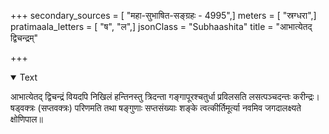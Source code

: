 +++
secondary_sources = [ "महा-सुभाषित-सङ्ग्रहः - 4995",]
meters = [ "स्रग्धरा",]
pratimaala_letters = [ "ष", "ल",]
jsonClass = "Subhaashita"
title = "आभात्येतद् द्विचन्द्रम्"

+++

<details open><summary>Text</summary>

आभात्येतद् द्विचन्द्रं वियदपि निखिलं हन्तिनस्तु त्रिदन्ता गङ्गापूरश्चतुर्धा प्रविलसति लसत्पञ्चदन्तः करीन्द्रः।  
षड्वक्त्रः (सप्तवक्त्रः) परिणमति तथा षङ्गुणाः सप्तसंख्याः शङ्के त्वत्कीर्तिमूर्त्या नवमिव जगदालक्ष्यते क्षोणिपाल॥
</details>
